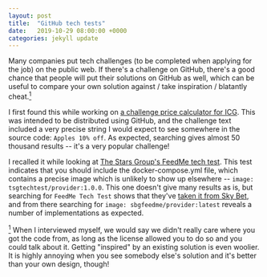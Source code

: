 ```yaml
---
layout: post
title:  "GitHub tech tests"
date:   2019-10-29 08:00:00 +0000
categories: jekyll update
---
```

Many companies put tech challenges (to be completed when applying for the job) on the public web. If there's a challenge on GitHub, there's a good chance that people will put their solutions on GitHub as well, which can be useful to compare your own solution against / take inspiration / blatantly cheat.<a href="#cheating" id="cheatingref"><sup>1</sup></a>

I first found this while working on [a challenge price calculator for ICG](https://github.com/midgleyc/challenge-price-calculator). This was intended to be distributed using GitHub, and the challenge text included a very precise string I would expect to see somewhere in the source code: `Apples 10% off`. As expected, searching gives almost 50 thousand results -- it's a very popular challenge!

I recalled it while looking at [The Stars Group's FeedMe tech test](https://github.com/thestarsgroup/feedme-tech-test). This test indicates that you should include the docker-compose.yml file, which contains a precise image which is unlikely to show up elsewhere -- `image: tsgtechtest/provider:1.0.0`. This one doesn't give many results as is, but searching for `FeedMe Tech Test` shows that they've [taken it from Sky Bet](https://github.com/skybet/feedme-tech-test), and from there searching for `image: sbgfeedme/provider:latest` reveals a number of implementations as expected.

<a id="cheating" href="#cheatingref"><sup>1</sup></a> When I interviewed myself, we would say we didn't really care where you got the code from, as long as the license allowed you to do so and you could talk about it. Getting "inspired" by an existing solution is even woolier. It is highly annoying when you see somebody else's solution and it's better than your own design, though!
